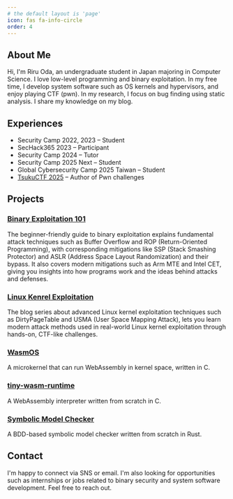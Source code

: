 ```yaml
---
# the default layout is 'page'
icon: fas fa-info-circle
order: 4
---
```


## About Me
Hi, I'm Riru Oda, an undergraduate student in Japan majoring in Computer Science. I love low-level programming and binary exploitation. In my free time, I develop system software such as OS kernels and hypervisors, and enjoy playing CTF (pwn). In my research, I focus on bug finding using static analysis. I share my knowledge on my blog.

## Experiences
- Security Camp 2022, 2023 – Student
- SecHack365 2023 – Participant
- Security Camp 2024 – Tutor
- Security Camp 2025 Next – Student
- Global Cybersecurity Camp 2025 Taiwan – Student 
- [TsukuCTF 2025](https://ctftime.org/event/2769/) – Author of Pwn challenges

## Projects
### [Binary Exploitation 101](https://r1ru.github.io/categories/binary-exploitation-101/)
The beginner-friendly guide to binary exploitation explains fundamental attack techniques such as Buffer Overflow and ROP (Return-Oriented Programming), with corresponding mitigations like SSP (Stack Smashing Protector) and ASLR (Address Space Layout Randomization) and their bypass. It also covers modern mitigations such as Arm MTE and Intel CET, giving you insights into how programs work and the ideas behind attacks and defenses.

### [Linux Kenrel Exploitation](https://r1ru.github.io/categories/linux-kernel-exploitation/)
The blog series about advanced Linux kernel exploitation techniques such as DirtyPageTable and USMA (User Space Mapping Attack), lets you learn modern attack methods used in real-world Linux kernel exploitation through hands-on, CTF-like challenges.

### [WasmOS](https://github.com/r1ru/WasmOS)
A microkernel that can run WebAssembly in kernel space, written in C.

### [tiny-wasm-runtime](https://github.com/r1ru/tiny-wasm-runtime)
A WebAssembly interpreter written from scratch in C.

### [Symbolic Model Checker](https://github.com/r1ru/model-checker-from-scratch)
A BDD-based symbolic model checker written from scratch in Rust.

## Contact

I'm happy to connect via SNS or email. I'm also looking for opportunities such as internships or jobs related to binary security and system software development. Feel free to reach out.